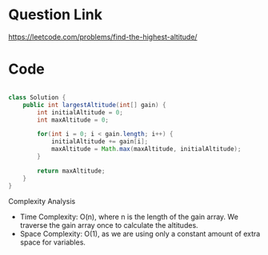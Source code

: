 # Question Link

https://leetcode.com/problems/find-the-highest-altitude/

# Code

```java

class Solution {
    public int largestAltitude(int[] gain) {
        int initialAltitude = 0;
        int maxAltitude = 0;

        for(int i = 0; i < gain.length; i++) {
            initialAltitude += gain[i];
            maxAltitude = Math.max(maxAltitude, initialAltitude);
        }

        return maxAltitude;
    }
}
```

Complexity Analysis
- Time Complexity: O(n), where n is the length of the gain array. We traverse the gain array once to calculate the altitudes.
- Space Complexity: O(1), as we are using only a constant amount of extra space for variables.

